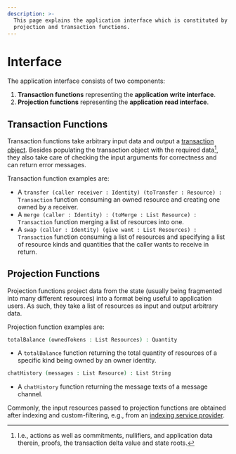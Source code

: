 ```yaml
---
description: >-
  This page explains the application interface which is constituted by
  projection and transaction functions.
---
```


# Interface

The application interface consists of two components:

1. **Transaction functions** representing the **application** **write interface**.
2. **Projection functions** representing the **application** **read interface**.

## Transaction Functions&#x20;

Transaction functions take arbitrary input data and output a [transaction object](../transactions/transaction-object.md). Besides populating the transaction object with the required data[^1], they also take care of checking the input arguments for correctness and can return error messages.

Transaction function examples are:

* A `transfer (caller receiver : Identity) (toTransfer : Resource) : Transaction` function consuming an owned resource and creating one owned by a receiver.
* A `merge (caller : Identity) : (toMerge : List Resource) : Transaction`  function merging a list of resources into one.
* A `swap (caller : Identity) (give want : List Resources) : Transaction` function consuming a list of resources and specifying a list of resource kinds and quantities that the caller wants to receive in return.

## Projection Functions

Projection functions project data from the state (usually being fragmented into many different resources) into a format being useful to application users. As such, they take a list of resources as input and output arbitrary data.&#x20;

Projection function examples are:

```agda
totalBalance (ownedTokens : List Resources) : Quantity
```

* A `totalBalance` function returning the total quantity of resources of a specific kind being owned by an owner identity.

```agda
chatHistory (messages : List Resource) : List String
```

* A `chatHistory` function returning the message texts of a message channel.

Commonly, the input resources passed to projection functions are obtained after indexing and custom-filtering, e.g., from an [indexing service provider](../services/indexing.md). &#x20;

[^1]: I.e., actions as well as commitments, nullifiers, and application data therein, proofs, the transaction delta value and state roots.
